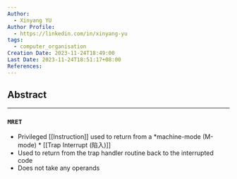```yaml
---
Author:
  - Xinyang YU
Author Profile:
  - https://linkedin.com/in/xinyang-yu
tags:
  - computer_organisation
Creation Date: 2023-11-24T18:49:00
Last Date: 2023-11-24T18:51:17+08:00
References:
---
```

## Abstract
---


### `MRET`
- Privileged [[Instruction]] used to return from a *machine-mode (M-mode) * [[Trap Interrupt (陷入)]]
- Used to return from the trap handler routine back to the interrupted code
- Does not take any operands